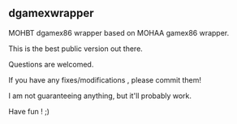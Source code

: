## dgamexwrapper
MOHBT dgamex86 wrapper based on MOHAA gamex86 wrapper.

This is the best public version out there.

Questions are welcomed.

If you have any fixes/modifications , please commit them!

I am not guaranteeing anything, but it'll probably work.


Have fun ! ;)
